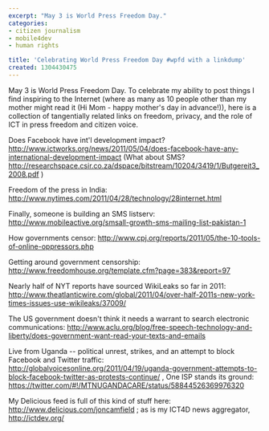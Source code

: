 ```yaml
---
excerpt: "May 3 is World Press Freedom Day."
categories:
- citizen journalism
- mobile4dev
- human rights

title: 'Celebrating World Press Freedom Day #wpfd with a linkdump'
created: 1304430475
---
```

May 3 is World Press Freedom Day.  To celebrate my ability to post things I find inspiring to the Internet (where as many as 10 people other than my mother might read it (Hi Mom - happy mother's day in advance!)), here is a collection of tangentially related links on freedom, privacy, and the role of ICT in press freedom and citizen voice.

Does Facebook have int'l development impact?
http://www.ictworks.org/news/2011/05/04/does-facebook-have-any-international-development-impact  (What about SMS? http://researchspace.csir.co.za/dspace/bitstream/10204/3419/1/Butgereit3_2008.pdf )

Freedom of the press in India: http://www.nytimes.com/2011/04/28/technology/28internet.html

Finally, someone is building an SMS listserv: http://www.mobileactive.org/smsall-growth-sms-mailing-list-pakistan-1

How governments censor: http://www.cpj.org/reports/2011/05/the-10-tools-of-online-oppressors.php

Getting around government censorship: http://www.freedomhouse.org/template.cfm?page=383&report=97

Nearly half of NYT reports have sourced WikiLeaks so far in 2011: http://www.theatlanticwire.com/global/2011/04/over-half-2011s-new-york-times-issues-use-wikileaks/37009/

The US government doesn't think it needs a warrant to search electronic communications: http://www.aclu.org/blog/free-speech-technology-and-liberty/does-government-want-read-your-texts-and-emails

Live from Uganda -- political unrest, strikes, and an attempt to block Facebook and Twitter traffic: http://globalvoicesonline.org/2011/04/19/uganda-government-attempts-to-block-facebook-twitter-as-protests-continue/  , One ISP stands its ground: https://twitter.com/#!/MTNUGANDACARE/status/58844526369976320

My Delicious feed is full of this kind of stuff here: http://www.delicious.com/joncamfield ; as is my ICT4D news aggregator, http://ictdev.org/
